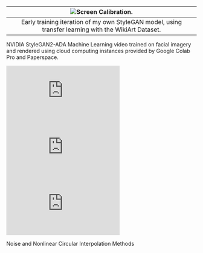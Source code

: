 <div class="mkd_img"> 

|![Screen Calibration.](/images/articles/circular.gif)|
|:--:| 
|Early training iteration of my own StyleGAN model, using transfer learning with the WikiArt Dataset.|

</div>

 NVIDIA StyleGAN2-ADA Machine Learning video trained on facial imagery and rendered using cloud computing instances provided by Google Colab Pro and Paperspace.

<div class="column-media-container">
    <div class="row-media-container">
        <div class="row-video">
            <iframe title="vimeo-player" src="https://player.vimeo.com/video/787403650?h=9f16a52afa&autoplay=1&loop=1" frameborder="0" allow="autoplay; fullscreen"></iframe>
        </div>
        <div class="row-video">
            <iframe title="vimeo-player" src="https://player.vimeo.com/video/787403556?h=99cc53b1c7&autoplay=1&loop=1" frameborder="0" allow="autoplay; fullscreen"></iframe>
        </div>
        <div class="row-video">
            <iframe title="vimeo-player" src="https://player.vimeo.com/video/787403229?h=f453b0ce08&autoplay=1&loop=1" frameborder="0" allow="autoplay; fullscreen"></iframe>
        </div> 
    </div>
    <div class="column-caption">
        <p>Noise and Nonlinear Circular Interpolation Methods</p>
    </div>
</div>